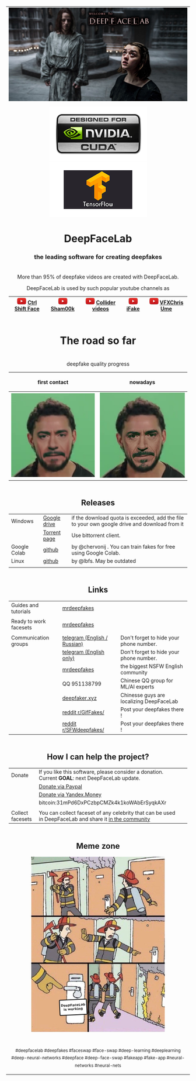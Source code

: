 ﻿<table align="center"><tr><td align="center" width="9999">
<img src="doc/DFL_welcome.jpg" align="center">
<p align="center"><img src="doc/logo_cuda.png"><img src="doc/logo_tensorflow.png"></p>
  
# DeepFaceLab  
### the leading software for creating deepfakes

</td></tr>
<tr><td align="center" width="9999">

More than 95% of deepfake videos are created with DeepFaceLab.

DeepFaceLab is used by such popular youtube channels as

|<img src="doc/youtube_icon.png"> [Ctrl Shift Face](https://www.youtube.com/channel/UCKpH0CKltc73e4wh0_pgL3g)|<img src="doc/youtube_icon.png"> [Sham00k](https://www.youtube.com/channel/UCZXbWcv7fSZFTAZV4beckyw/videos)|<img src="doc/youtube_icon.png"> [Collider videos](https://www.youtube.com/watch?v=A91P2qtPT54&list=PLayt6616lBclvOprvrC8qKGCO-mAhPRux)|<img src="doc/youtube_icon.png"> [iFake](https://www.youtube.com/channel/UCC0lK2Zo2BMXX-k1Ks0r7dg/videos)|<img src="doc/youtube_icon.png"> [VFXChris Ume](https://www.youtube.com/channel/UCGf4OlX_aTt8DlrgiH3jN3g/videos)|
|---|---|---|---|---|
</td></tr>
<tr><td align="center" width="9999">

# The road so far

</td></tr>
<tr><td align="center" width="9999">

deepfake quality progress

|<p align="center">first contact</p>|<p align="center">nowadays</p>|
|---|---|
|<img src="doc/quality_first_contact.jpg">|<img src="doc/quality_nowadays.jpg">|
</td></tr>

<tr><td align="center" width="9999">

## Releases

||||
|---|---|---|
|Windows|[Google drive](https://drive.google.com/open?id=1BCFK_L7lPNwMbEQ_kFPqPpDdFEOd_Dci)|if the download quota is exceeded, add the file to your own google drive and download from it|
||[Torrent page](https://rutracker.org/forum/viewtopic.php?t=5558863)|Use bittorrent client.| 
|Google Colab|[github](https://github.com/chervonij/DFL-Colab)|by @chervonij . You can train fakes for free using Google Colab.|
|Linux|[github](https://github.com/lbfs/DeepFaceLab_Linux)|by @lbfs. May be outdated|
||||

</td></tr>

<tr><td align="center" width="9999">

## Links


||||
|---|---|---|
|Guides and tutorials|[mrdeepfakes](https://mrdeepfakes.com/forums/forum-guides-and-tutorials)||
||||
|Ready to work facesets|[mrdeepfakes](https://mrdeepfakes.com/forums/forum-celebrity-facesets)||
||||
|Communication groups|[telegram (English / Russian)](https://t.me/DeepFaceLab_official)|Don't forget to hide your phone number.|
||[telegram (English only)](https://t.me/DeepFaceLab_official_en)|Don't forget to hide your phone number.|
||[mrdeepfakes](https://mrdeepfakes.com/forums/)|the biggest NSFW English community|
||QQ 951138799| Chinese QQ group for ML/AI experts||
||[deepfaker.xyz](https://www.deepfaker.xyz)|Chinesse guys are localizing DeepFaceLab|
||[reddit r/GifFakes/](https://www.reddit.com/r/GifFakes/new/)|Post your deepfakes there !|
||[reddit r/SFWdeepfakes/](https://www.reddit.com/r/SFWdeepfakes/new/)|Post your deepfakes there !|

</td></tr>

<tr><td align="center" width="9999">
  
## How I can help the project?

||||
|---|---|---|
|Donate|If you like this software, please consider a donation. Current **GOAL**: next DeepFaceLab update.||
||[Donate via Paypal](https://www.paypal.com/cgi-bin/webscr?cmd=_donations&business=lepersorium@gmail.com&lc=US&no_note=0&item_name=Support+DeepFaceLab&cn=&curency_code=USD&bn=PP-DonationsBF:btn_donateCC_LG.gif:NonHosted)
||[Donate via Yandex.Money](https://money.yandex.ru/to/41001142318065)||
||bitcoin:31mPd6DxPCzbpCMZk4k1koWAbErSyqkAXr||
||||
|Collect facesets|You can collect faceset of any celebrity that can be used in DeepFaceLab and share it [in the community](https://mrdeepfakes.com/forums/forum-celebrity-facesets)|
</td></tr>

<tr><td align="center" width="9999">
  
## Meme zone
<p align="center"><img src="doc/DeepFaceLab is working.png"></p>

</td></tr>
<tr><td align="center" width="9999">

<sub>#deepfacelab #deepfakes #faceswap #face-swap #deep-learning #deeplearning #deep-neural-networks #deepface #deep-face-swap #fakeapp #fake-app #neural-networks #neural-nets</sub>

</td></tr>
</table>
